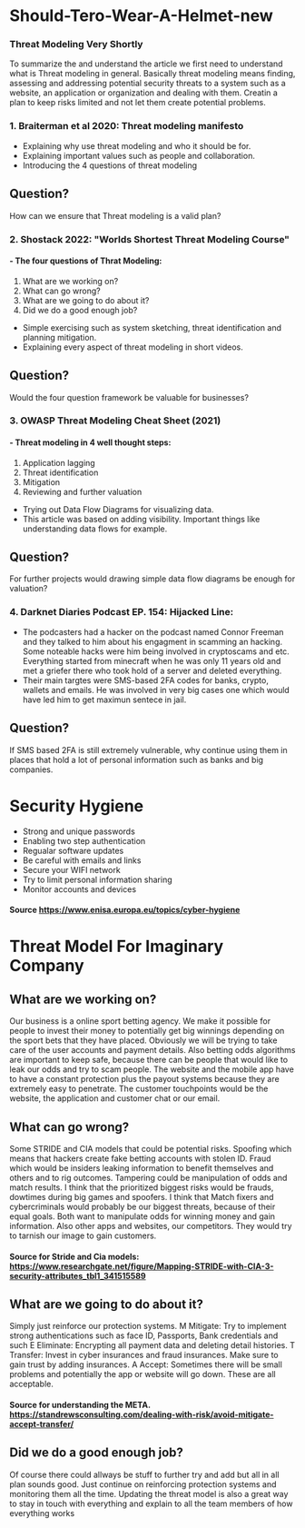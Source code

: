 # Should-Tero-Wear-A-Helmet-new

### Threat Modeling Very Shortly

<p>To summarize the and understand the article we first need to understand what is Threat modeling in general. Basically threat modeling means finding, assessing and addressing potential security threats to a system such as a website, an application or organization and dealing with them. Creatin a plan to keep risks limited and not let them create potential problems.</p>

###  1. Braiterman et al 2020: Threat modeling manifesto <br>
- Explaining why use threat modeling and who it should be for. <br>
- Explaining important values such as people and collaboration. <br>
- Introducing the 4 questions of threat modeling

## Question?
<p>How can we ensure that Threat modeling is a valid plan?</p>

### 2. Shostack 2022: "Worlds Shortest Threat Modeling Course" <br>
#### - The four questions of Thrat Modeling:
1. What are we working on?
2. What can go wrong?
3. What are we going to do about it?
4. Did we do a good enough job?

- Simple exercising such as system sketching, threat identification and planning mitigation.
- Explaining every aspect of threat modeling in short videos.

## Question?
<p>Would the four question framework be valuable for businesses?</p>

### 3. OWASP Threat Modeling Cheat Sheet (2021) <br>
#### - Threat modeling in 4 well thought steps:
1. Application lagging
2. Threat identification
3. Mitigation
4. Reviewing and further valuation
   
- Trying out Data Flow Diagrams for visualizing data.
- This article was based on adding visibility. Important things like understanding data flows for example.

## Question?
<p> For further projects would drawing simple data flow diagrams be enough for valuation?</p>

### 4. Darknet Diaries Podcast EP. 154: Hijacked Line:
- The podcasters had a hacker on the podcast named Connor Freeman and they talked to him about his engagment in scamming an hacking. Some noteable hacks were him being involved in cryptoscams and etc. Everything started from minecraft when he was only 11 years old and met a griefer there who took hold of a server and deleted everything. 
- Their main targtes were SMS-based 2FA codes for banks, crypto, wallets and emails. He was involved in very big cases one which would have led him to get maximun sentece in jail.

## Question?
<p>If SMS based 2FA is still extremely vulnerable, why continue using them in places that hold a lot of personal information such as banks and big companies.</p>

# Security Hygiene

- Strong and unique passwords
- Enabling two step authentication
- Regualar software updates
- Be careful with emails and links
- Secure your WIFI network
- Try to limit personal information sharing
- Monitor accounts and devices
#### Source https://www.enisa.europa.eu/topics/cyber-hygiene

# Threat Model For Imaginary Company

## What are we working on?
<p>Our business is a online sport betting agency. We make it possible for people to invest their money to potentially get big winnings depending on the sport bets that they have placed. Obviously we will be trying to take care of the user accounts and payment details. Also betting odds algorithms are important to keep safe, because there can be people that would like to leak our odds and try to scam people. The website and the mobile app have to have a constant protection plus the payout systems because they are extremely easy to penetrate. The customer touchpoints would be the website, the application and customer chat or our email.</p>

## What can go wrong?
<p>Some STRIDE and CIA models that could be potential risks. Spoofing which means that hackers create fake betting accounts with stolen ID. Fraud which would be insiders leaking information to benefit themselves and others and to rig outcomes. Tampering could be manipulation of odds and match results. I think that the prioritized biggest risks would be frauds, dowtimes during big games and spoofers. I think that Match fixers and cybercriminals would probably be our biggest threats, because of their equal goals. Both want to manipulate odds for winning money and gain information. Also other apps and websites, our competitors. They would try to tarnish our image to gain customers.</p>

#### Source for Stride and Cia models: https://www.researchgate.net/figure/Mapping-STRIDE-with-CIA-3-security-attributes_tbl1_341515589

## What are we going to do about it?
<p>Simply just reinforce our protection systems. 
M Mitigate: Try to implement strong authentications such as face ID, Passports, Bank credentials and such
E Eliminate: Encrypting all payment data and deleting detail histories.
T Transfer: Invest in cyber insurances and fraud insurances. Make sure to gain trust by adding insurances.
A Accept: Sometimes there will be small problems and potentially the app or website will go down. These are all acceptable.
</p>

#### Source for understanding the META. https://standrewsconsulting.com/dealing-with-risk/avoid-mitigate-accept-transfer/

## Did we do a good enough job?
<p>Of course there could allways be stuff to further try and add but all in all plan sounds good. Just continue on reinforcing protection systems and monitoring them all the time. Updating the threat model is also a great way to stay in touch with everything and explain to all the team members of how everything works</p>
